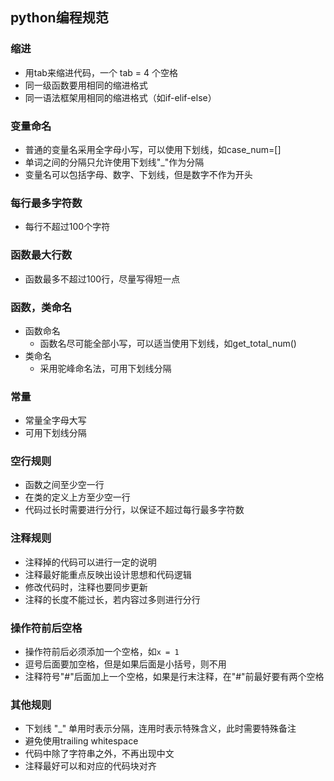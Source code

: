 ## python编程规范

### 缩进

+ 用tab来缩进代码，一个 tab = 4 个空格
+ 同一级函数要用相同的缩进格式
+ 同一语法框架用相同的缩进格式（如if-elif-else）

### 变量命名

+ 普通的变量名采用全字母小写，可以使用下划线，如case_num=[]
+ 单词之间的分隔只允许使用下划线"_"作为分隔
+ 变量名可以包括字母、数字、下划线，但是数字不作为开头

### 每行最多字符数

+ 每行不超过100个字符

### 函数最大行数

+ 函数最多不超过100行，尽量写得短一点

### 函数，类命名

+ 函数命名
  + 函数名尽可能全部小写，可以适当使用下划线，如get_total_num()
+ 类命名
  + 采用驼峰命名法，可用下划线分隔

### 常量

+ 常量全字母大写
+ 可用下划线分隔

### 空行规则

+ 函数之间至少空一行
+ 在类的定义上方至少空一行
+ 代码过长时需要进行分行，以保证不超过每行最多字符数

### 注释规则

+ 注释掉的代码可以进行一定的说明
+ 注释最好能重点反映出设计思想和代码逻辑
+ 修改代码时，注释也要同步更新
+ 注释的长度不能过长，若内容过多则进行分行

### 操作符前后空格

+ 操作符前后必须添加一个空格，如`x = 1`
+ 逗号后面要加空格，但是如果后面是小括号，则不用
+ 注释符号"#"后面加上一个空格，如果是行末注释，在"#"前最好要有两个空格

### 其他规则

+ 下划线 "_" 单用时表示分隔，连用时表示特殊含义，此时需要特殊备注
+ 避免使用trailing whitespace
+ 代码中除了字符串之外，不再出现中文
+ 注释最好可以和对应的代码块对齐

